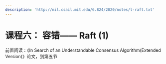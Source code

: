 ```yaml
---
description: 'http://nil.csail.mit.edu/6.824/2020/notes/l-raft.txt'
---
```


# 课程六： 容错—— Raft \(1\)

前置阅读：《In Search of an Understandable Consensus Algorithm\(Extended Version\)》论文，到第五节

